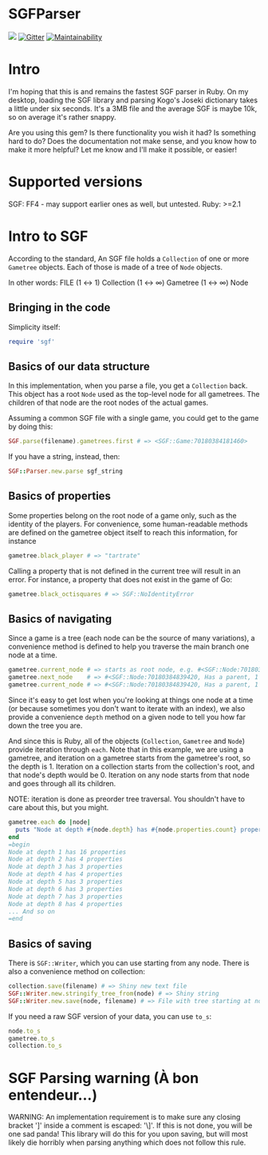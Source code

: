# SGFParser

[<img src="https://secure.travis-ci.org/Trevoke/SGFParser.png" />](http://travis-ci.org/Trevoke/SGFParser) [![Gitter](https://badges.gitter.im/JoinChat.svg)](https://gitter.im/Trevoke/SGFParser?utm_source=badge&utm_medium=badge&utm_campaign=pr-badge&utm_content=badge) [![Maintainability](https://api.codeclimate.com/v1/badges/cf8235d1d5ef230a4cf0/maintainability)](https://codeclimate.com/github/Trevoke/SGFParser/maintainability)



# Intro
I'm hoping that this is and remains the fastest SGF parser in Ruby. On my desktop, loading the SGF library and parsing Kogo's Joseki dictionary takes a little under six seconds. It's a 3MB file and the average SGF is maybe 10k, so on average it's rather snappy.

Are you using this gem? Is there functionality you wish it had? Is something hard to do? Does the documentation not make sense, and you know how to make it more helpful? Let me know and I'll make it possible, or easier!

# Supported versions
SGF: FF4 - may support earlier ones as well, but untested.
Ruby: >=2.1


# Intro to SGF
According to the standard, An SGF file holds a `Collection` of one or more `Gametree` objects. Each of those is made of a tree of `Node` objects.

In other words: FILE (1 ↔ 1) Collection (1 ↔ ∞) Gametree (1 ↔ ∞) Node

## Bringing in the code
Simplicity itself:
```ruby
require 'sgf'
```

## Basics of our data structure

In this implementation, when you parse a file, you get a `Collection` back. This object has a root `Node` used as the top-level node for all gametrees. The children of that node are the root nodes of the actual games.

Assuming a common SGF file with a single game, you could get to the game by doing this:

```ruby
SGF.parse(filename).gametrees.first # => <SGF::Game:70180384181460>
```

If you have a string, instead, then:

```ruby
SGF::Parser.new.parse sgf_string
```

## Basics of properties

Some properties belong on the root node of a game only, such as the identity of the players. For convenience, some human-readable methods are defined on the gametree object itself to reach this information, for instance

```ruby
gametree.black_player # => "tartrate"
```

Calling a property that is not defined in the current tree will result in an error. For instance, a property that does not exist in the game of Go:

```ruby
gametree.black_octisquares # => SGF::NoIdentityError
```

## Basics of navigating

Since a game is a tree (each node can be the source of many variations), a convenience method is defined to help you traverse the main branch one node at a time.

```ruby
gametree.current_node # => starts as root node, e.g. #<SGF::Node:70180384857820, Has a parent, 1 Children, 16 Properties>
gametree.next_node    # => #<SGF::Node:70180384839420, Has a parent, 1 Children, 4 Properties>
gametree.current_node # => #<SGF::Node:70180384839420, Has a parent, 1 Children, 4 Properties>
```

Since it's easy to get lost when you're looking at things one node at a time (or because sometimes you don't want to iterate with an index), we also provide a convenience `depth` method on a given node to tell you how far down the tree you are.

And since this is Ruby, all of the objects (`Collection`, `Gametree` and `Node`) provide iteration through `each`. Note that in this example, we are using a gametree, and iteration on a gametree starts from the gametree's root, so the depth is 1. Iteration on a collection starts from the collection's root, and that node's depth would be 0. Iteration on any node starts from that node and goes through all its children.

NOTE: iteration is done as preorder tree traversal. You shouldn't have to care about this, but you might.

```ruby
gametree.each do |node|
  puts "Node at depth #{node.depth} has #{node.properties.count} properties"
end
=begin
Node at depth 1 has 16 properties
Node at depth 2 has 4 properties
Node at depth 3 has 3 properties
Node at depth 4 has 4 properties
Node at depth 5 has 3 properties
Node at depth 6 has 3 properties
Node at depth 7 has 3 properties
Node at depth 8 has 4 properties
... And so on
=end
```

## Basics of saving

There is `SGF::Writer`, which you can use starting from any node. There is also a convenience method on collection:

```ruby
collection.save(filename) # => Shiny new text file
SGF::Writer.new.stringify_tree_from(node) # => Shiny string
SGF::Writer.new.save(node, filename) # => File with tree starting at node
```

If you need a raw SGF version of your data, you can use `to_s`:

```ruby
node.to_s
gametree.to_s
collection.to_s
```

# SGF Parsing warning (À bon entendeur…)
WARNING: An implementation requirement is to make sure any closing bracket ']' inside a comment is escaped: '\\]'. If this is not done, you will be one sad panda! This library will do this for you upon saving, but will most likely die horribly when parsing anything which does not follow this rule.
